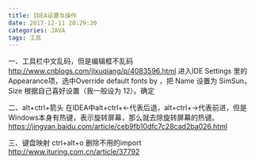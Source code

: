 ```yaml
---
title: IDEA设置与操作
date: 2017-12-11 20:29:20
categories: JAVA
tags: 工具
---
```

一、工具栏中文乱码，但是编辑框不乱码
http://www.cnblogs.com/jlxuqiang/p/4083596.html
进入IDE Settings 里的 Appearance项，选中Override default fonts by ，把 Name 设置为 SimSun，Size 根据自己喜好设置（我一般设为 12）。确定
<!--more-->
二、alt+ctrl+箭头
在IDEA中alt+ctrl+←代表后退，alt+ctrl+→代表前进，但是Windows本身有热键，表示旋转屏幕，那么就去除旋转屏幕的热键。
https://jingyan.baidu.com/article/ceb9fb10dfc7c28cad2ba026.html

三、键盘映射
ctrl+alt+o  删除不用的import
http://www.ituring.com.cn/article/37792

